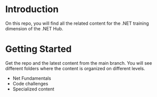 # Introduction 
On this repo, you will find all the related content for the .NET training dimension of the .NET Hub.

# Getting Started
Get the repo and the latest content from the main branch. You will see different folders where the content is organized on different levels.
- Net Fundamentals
- Code challenges
- Specialized content
